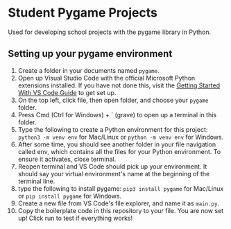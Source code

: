# Student Pygame Projects

Used for developing school projects with the pygame library in Python.

## Setting up your pygame environment

1. Create a folder in your documents named `pygame`.
2. Open up Visual Studio Code with the official Microsoft Python extensions installed. If you have not done this, visit the [Getting Started With VS Code Guide](https://docs.google.com/document/d/1PV7QZJSrFGWCX3ZkHzgSUKDeOvkqwWfj_sHOzagDPkM/view) to get set up.
3. On the top left, click file, then open folder, and choose your `pygame` folder.
4. Press Cmd (Ctrl for Windows) + \` (grave) to open up a terminal in this folder.
5. Type the following to create a Python environment for this project: `python3 -m venv env` for Mac/Linux or `python -m venv env` for Windows.
6. After some time, you should see another folder in your file navigation called env, which contains all the files for your Python environment. To ensure it activates, close terminal.
7. Reopen terminal and VS Code should pick up your environment. It should say your virtual environment's name at the beginning of the terminal line.
8. type the following to install pygame: `pip3 install pygame` for Mac/Linux or `pip install pygame` for Windows.
9. Create a new file from VS Code's file explorer, and name it as `main.py`.
10. Copy the boilerplate code in this repository to your file. You are now set up! Click run to test if everything works!
